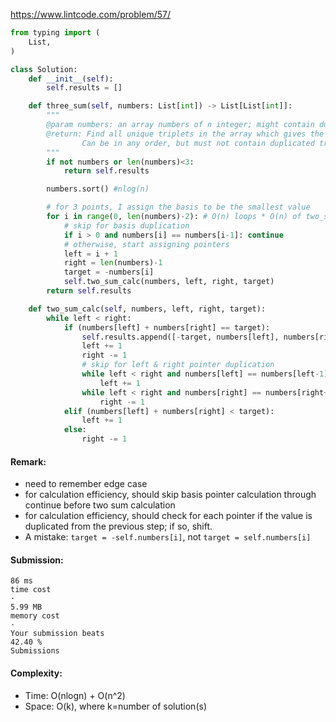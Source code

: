 https://www.lintcode.com/problem/57/

```python
from typing import (
    List,
)

class Solution:
    def __init__(self):
        self.results = []

    def three_sum(self, numbers: List[int]) -> List[List[int]]:
        """
        @param numbers: an array numbers of n integer; might contain duplications. 
        @return: Find all unique triplets in the array which gives the sum of zero.
                Can be in any order, but must not contain duplicated triplets.
        """
        if not numbers or len(numbers)<3:
            return self.results

        numbers.sort() #nlog(n)

        # for 3 points, I assign the basis to be the smallest value
        for i in range(0, len(numbers)-2): # O(n) loops * O(n) of two_sum_calc_call = O(n^2)
            # skip for basis duplication
            if i > 0 and numbers[i] == numbers[i-1]: continue
            # otherwise, start assigning pointers
            left = i + 1
            right = len(numbers)-1
            target = -numbers[i]
            self.two_sum_calc(numbers, left, right, target)
        return self.results

    def two_sum_calc(self, numbers, left, right, target):
        while left < right:
            if (numbers[left] + numbers[right] == target):
                self.results.append([-target, numbers[left], numbers[right]])
                left += 1
                right -= 1
                # skip for left & right pointer duplication
                while left < right and numbers[left] == numbers[left-1]: 
                    left += 1
                while left < right and numbers[right] == numbers[right+1]: 
                    right -= 1
            elif (numbers[left] + numbers[right] < target):
                left += 1
            else: 
                right -= 1
```
#### Remark:
- need to remember edge case
- for calculation efficiency, should skip basis pointer calculation through continue before two sum calculation
- for calculation efficiency, should check for each pointer if the value is duplicated from the previous step; if so, shift. 
- A mistake: `target = -self.numbers[i]`, not `target = self.numbers[i]`
#### Submission:
```
86 ms
time cost
·
5.99 MB
memory cost
·
Your submission beats
42.40 %
Submissions
```
#### Complexity:
- Time: O(nlogn) + O(n^2)
- Space: O(k), where k=number of solution(s)
